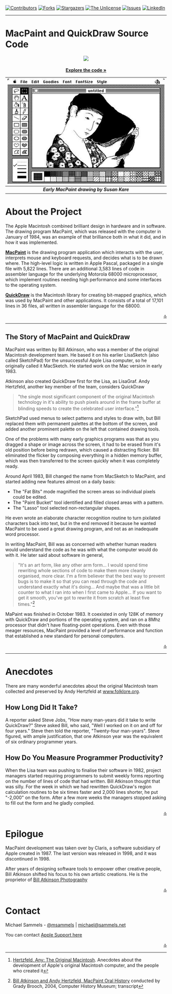 [![Contributors][contributors-shield]][contributors-url]
[![Forks][forks-shield]][forks-url]
[![Stargazers][stars-shield]][stars-url]
[![The Unlicense][license-shield]][license-url]
[![Issues][issues-shield]][issues-url]
[![LinkedIn][linkedin-shield]][linkedin-url]

---

# MacPaint and QuickDraw Source Code
<div align="center">
    <img src="https://cdn.cdnlogo.com/logos/a/51/apple-computer-rainbow.svg" style="width: 25%" />
    <br /><br />
    <strong><a href="https://github.com/msammels/MacPaint-QuickDraw/tree/main/src">Explore the code »</a></strong>
</div>

| ![Early MacPaint drawing by Susan Kare](assets/MPQDSC-MacpaintWP.jpg) |
|:---------------------------------------------------------------------:|
|   <cite><strong>Early MacPaint drawing by Susan Kare</strong></cite>  |

# About the Project
The Apple Macintosh combined brilliant design in hardware and in software. The drawing program MacPaint, which was
released with the computer in January of 1984, was an example of that brilliance both in what it did, and in how it
was implemented.

[**MacPaint**](https://github.com/msammels/MacPaint-QuickDraw/tree/main/src/MacPaint) is the drawing program application which interacts with the user, interprets mouse and keyboard requests,
and decides what is to be drawn where. The high-level logic is written in Apple Pascal, packaged in a single file with
5,822 lines. There are an additional 3,583 lines of code in assembler language for the underlying Motorola 68000
microprocessor, which implement routines needing high performance and some interfaces to the operating system.

[**QuickDraw**](https://github.com/msammels/MacPaint-QuickDraw/tree/main/src/QuickDraw) is the Macintosh library for creating bit-mapped graphics, which was used by MacPaint and other
applications. It consists of a total of 17,101 lines in 36 files, all written in assembler language for the 68000.

<p width="100%" align="right"><a href="#">🔝</a></p>

---

## The Story of MacPaint and QuickDraw
MacPaint was written by Bill Atkinson, who was a member of the original Macintosh development team. He based it on his
earlier LisaSketch (also called SketchPad) for the unsuccessful Apple Lisa computer, so he originally called it
MacSketch. He started work on the Mac version in early 1983.

Atkinson also created QuickDraw first for the Lisa, as LisaGraf. Andy Hertzfeld, another key member of the team,
considers QuickDraw

> "the single most significant component of the original Macintosh technology in it's ability to push pixels around in
> the frame buffer at blinding speeds to create the celebrated user interface."[^2]

SketchPad used menus to select patterns and styles to draw with, but Bill replaced them with permanent palettes at the
bottom of the screen, and added another prominent palette on the left that contained drawing tools.

One of the problems with many early graphics programs was that as you dragged a shape or image across the screen, it
had to be erased from it's old position before being redrawn, which caused a distracting flicker. Bill eliminated the
flicker by composing everything in a hidden memory buffer, which was then transferred to the screen quickly when it was
completely ready.

Around April 1983, Bill changed the name from MacSketch to MacPaint, and started adding new features almost on a daily
basis:

- The "Fat Bits" mode magnified the screen areas so individual pixels could be edited.
- The "Paint Bucket" tool identified and filled closed areas with a pattern.
- The "Lasso" tool selected non-rectangular shapes.

He even wrote an elaborate character recognition routine to turn pixilated characters back into text, but in the end
removed it because he wanted MacPaint to be used a great drawing program, and not as an inadequate word processor.

In writing MacPaint, Bill was as concerned with whether human readers would understand the code as he was with what the
computer would do with it. He later said about software in general,

> "It's an art form, like any other arm form... I would spend time rewriting whole sections of code to make them more
> cleanly organised, more clear. I'm a firm believer that the best way to prevent bugs is to make it so that you can read
> through the code and understand exactly what it's doing... And maybe that was a little bit counter to what I ran into
> when I first came to Apple... If you want to get it smooth, you've got to rewrite it from scratch at least five times."[^1]

MaPaint was finished in October 1983. It coexisted in only 128K of memory with QuickDraw and portions of the operating
system, and ran on a 8Mhz processor that didn't have floating-point operations. Even with those meager resources,
MacPaint provided a level of performance and function that established a new standard for personal computers.

<p width="100%" align="right"><a href="#">🔝</a></p>

---

# Anecdotes
There are many wonderful anecdotes about the original Macintosh team collected and preserved by Andy Hertzfeld at
www.folklore.org.

## How Long Did It Take?
A reporter asked Steve Jobs, "How many man-years did it take to write QuickDraw?" Steve asked Bill, who said, "Well I
worked on it on and off for four years." Steve then told the reporter, "Twenty-four man-years". Steve figured, with
ample justification, that one Atkinson year was the equivalent of six ordinary programmer years.

## How Do You Measure Programmer Productivity?
When the Lisa team was pushing to finalise their software in 1982, project managers started requiring programmers to
submit weekly forms reporting on the number of lines of code that had written. Bill Atkinson thought that was silly.
For the week in which we had rewritten QuickDraw's region calculation routines to be six times faster and 2,000 lines
shorter, he put "-2,000" on the form. After a few more weeks the managers stopped asking to fill out the form and he
gladly complied.

<p width="100%" align="right"><a href="#">🔝</a></p>

# Epilogue
MacPaint development was taken over by Claris, a software subsidiary of Apple created in 1987. The last version was
released in 1998, and it was discontinued in 1998.

After years of designing software tools to empower other creative people, Bill Atkinson shifted his focus to his own
artistic creations. He is the proprietor of [Bill Atkinson Photography](http://billatkinson.com)

<p width="100%" align="right"><a href="#">🔝</a></p>

# Contact
Michael Sammels - [@msammels](https://twitter.com/msammels) | michael@sammels.net

You can contact [Apple Support here](https://support.apple.com)

<p width="100%" align="right"><a href="#">🔝</a></p>

[contributors-shield]:  https://img.shields.io/github/contributors/msammels/MacPaint-QuickDraw?style=for-the-badge
[contributors-url]:     https://github.com/msammels/MacPaint-QuickDraw/graphs/contributors

[forks-shield]:         https://img.shields.io/github/forks/msammels/MacPaint-QuickDraw?style=for-the-badge
[forks-url]:            https://github.com/msammles/MacPaint-QuickDraw/network/members

[stars-shield]:         https://img.shields.io/github/stars/msammels/MacPaint-QuickDraw?style=for-the-badge
[stars-url]:            https://github.com/msammels/MacPaint-QuickDraw/stargazers

[issues-shield]:        https://img.shields.io/github/issues/msammels/MacPaint-QuickDraw?style=for-the-badge
[issues-url]:           https://github.com/msammels/MacPaint-QuickDraw/issues

[license-shield]:       https://img.shields.io/github/license/msammels/MacPaint-QuickDraw.svg?style=for-the-badge
[license-url]:          https://github.com/msammels/MacPaint-QuickDraw/blob/main/LICENSE

[linkedin-shield]:      https://img.shields.io/badge/-LinkedIn-black.svg?style=for-the-badge&logo=linkedin&colorB=555
[linkedin-url]:         https://linkedin.com/in/msammels

[^1]: [Bill Atkinson and Andy Hertzfeld, MacPaint Oral History](assets/102658007-05-01-acc.pdf) conducted by Grady Brooch, 2004, Computer History Museum; transcript
[^2]: [Hertzfeld, Any: The Original Macintosh](http://www.folklore.org/). Anecdotes about the development of Apple's original Macintosh computer, and the people who created it